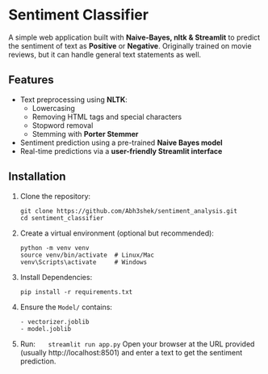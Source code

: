 # Sentiment Classifier

A simple web application built with **Naive-Bayes, nltk & Streamlit** to predict the sentiment of text as **Positive** or **Negative**. Originally trained on movie reviews, but it can handle general text statements as well.

## Features

- Text preprocessing using **NLTK**:
  - Lowercasing
  - Removing HTML tags and special characters
  - Stopword removal
  - Stemming with **Porter Stemmer**
- Sentiment prediction using a pre-trained **Naive Bayes model**
- Real-time predictions via a **user-friendly Streamlit interface**

## Installation

1. Clone the repository:

   ```
   git clone https://github.com/Abh3shek/sentiment_analysis.git
   cd sentiment_classifier
   ```

2. Create a virtual environment (optional but recommended):

   ```
   python -m venv venv
   source venv/bin/activate  # Linux/Mac
   venv\Scripts\activate     # Windows
   ```

3. Install Dependencies:

   ```
   pip install -r requirements.txt
   ```

4. Ensure the `Model/` contains:

   ```
   - vectorizer.joblib
   - model.joblib
   ```

5. Run:
   `    streamlit run app.py
   `
   Open your browser at the URL provided (usually http://localhost:8501) and enter a text to get the sentiment prediction.
